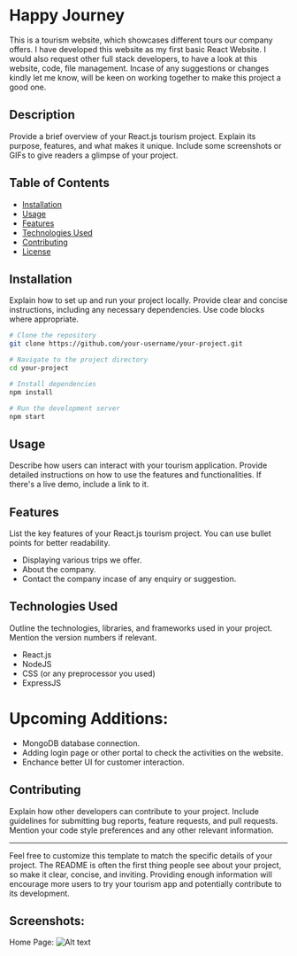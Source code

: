 # Happy Journey
This is a tourism website, which showcases different tours our company offers. I have developed this website as my first basic React Website. I would also request other full stack developers, to have a look at this website, code, file management. Incase of any suggestions or changes kindly let me know, will be keen on working together to make this project a good one. 
## Description

Provide a brief overview of your React.js tourism project. Explain its purpose, features, and what makes it unique. Include some screenshots or GIFs to give readers a glimpse of your project.

## Table of Contents

- [Installation](#installation)
- [Usage](#usage)
- [Features](#features)
- [Technologies Used](#technologies-used)
- [Contributing](#contributing)
- [License](#license)

## Installation

Explain how to set up and run your project locally. Provide clear and concise instructions, including any necessary dependencies. Use code blocks where appropriate.

```bash
# Clone the repository
git clone https://github.com/your-username/your-project.git

# Navigate to the project directory
cd your-project

# Install dependencies
npm install

# Run the development server
npm start
```

## Usage

Describe how users can interact with your tourism application. Provide detailed instructions on how to use the features and functionalities. If there's a live demo, include a link to it.

## Features

List the key features of your React.js tourism project. You can use bullet points for better readability.

- Displaying various trips we offer.
- About the company.
- Contact the company incase of any enquiry or suggestion.

## Technologies Used

Outline the technologies, libraries, and frameworks used in your project. Mention the version numbers if relevant.

- React.js
- NodeJS
- CSS (or any preprocessor you used)
- ExpressJS

# Upcoming Additions:
- MongoDB database connection.
- Adding login page or other portal to check the activities on the website.
- Enchance better UI for customer interaction.

## Contributing

Explain how other developers can contribute to your project. Include guidelines for submitting bug reports, feature requests, and pull requests. Mention your code style preferences and any other relevant information.

---

Feel free to customize this template to match the specific details of your project. The README is often the first thing people see about your project, so make it clear, concise, and inviting. Providing enough information will encourage more users to try your tourism app and potentially contribute to its development.

## Screenshots:
Home Page:
<img src="/src//assets/Homepage.png" alt="Alt text" title="Optional title">